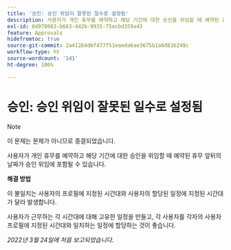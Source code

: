 ```yaml
---
title: '승인: 승인 위임이 잘못된 일수로 설정됨'
description: 사용자가 개인 휴무를 예약하고 해당 기간에 대한 승인을 위임할 때 예약된 휴무 앞뒤의 날짜가 승인 위임에 포함될 수 있습니다.
exl-id: 8d978983-b663-442b-9935-75ecbd359a43
feature: Approvals
hidefromtoc: true
source-git-commit: 2a41264d6f477f51eaeda6ae3675b1a6d816249c
workflow-type: ht
source-wordcount: '141'
ht-degree: 100%

---
```


# 승인: 승인 위임이 잘못된 일수로 설정됨

>[!NOTE]
>
>이 문제는 문제가 아니므로 종결되었습니다.

사용자가 개인 휴무를 예약하고 해당 기간에 대한 승인을 위임할 때 예약된 휴무 앞뒤의 날짜가 승인 위임에 포함될 수 있습니다.

**해결 방법**

이 불일치는 사용자의 프로필에 지정된 시간대와 사용자의 할당된 일정에 지정된 시간대가 달라 발생합니다.

사용자가 근무하는 각 시간대에 대해 고유한 일정을 만들고, 각 사용자를 각자의 사용자 프로필에 지정된 시간대와 일치하는 일정에 할당하는 것이 좋습니다.

_2022년 3월 24일에 처음 보고되었습니다._
